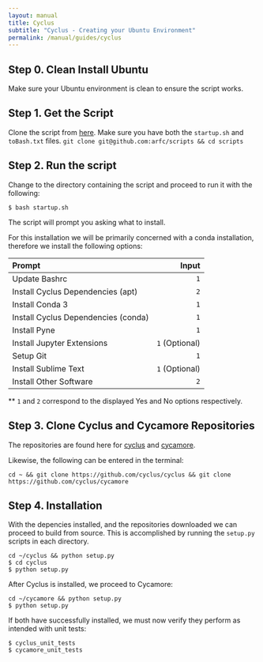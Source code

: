 ```yaml
---
layout: manual
title: Cyclus
subtitle: "Cyclus - Creating your Ubuntu Environment"
permalink: /manual/guides/cyclus
---
```


## Step 0. Clean Install Ubuntu
Make sure your Ubuntu environment is clean to ensure the script works.

## Step 1. Get the Script
Clone the script from [here](https://github.com/arfc/scripts). Make sure you have
both the `startup.sh` and `toBash.txt` files.
```git clone git@github.com:arfc/scripts && cd scripts```
## Step 2. Run the script
Change to the directory containing the script and proceed to run it with the following:
```
$ bash startup.sh
```
The script will prompt you asking what to install.

For this installation we will be primarily concerned with a conda installation, therefore we install
the following options:

| Prompt | Input |
|:-------|------:|
|Update Bashrc  |  ` 1`   |
|Install Cyclus Dependencies (apt) | `2` |
|Install Conda 3 | `1` |
|Install Cyclus Dependencies (conda) | `1` |
|Install Pyne | `1` |
|Install Jupyter Extensions | `1` (Optional) |
|Setup Git | `1` |
|Install Sublime Text | `1` (Optional) |
|Install Other Software | `2` |

** `1` and `2` correspond to the displayed Yes and No options respectively.

## Step 3. Clone Cyclus and Cycamore Repositories
The repositories are found here for [cyclus](https://github.com/cyclus/cyclus) and 
[cycamore](https://github.com/cyclus/cycamore).

Likewise, the following can be entered in the terminal:
```
cd ~ && git clone https://github.com/cyclus/cyclus && git clone https://github.com/cyclus/cycamore
```

## Step 4. Installation
With the depencies installed, and the repositories downloaded we can proceed to build from source.
This is accomplished by running the `setup.py` scripts in each directory.

```
cd ~/cyclus && python setup.py
$ cd cyclus
$ python setup.py
```

After Cyclus is installed, we proceed to Cycamore:
```
cd ~/cycamore && python setup.py
$ python setup.py
```

If both have successfully installed, we must now verify they perform as intended with unit tests:
```
$ cyclus_unit_tests
$ cycamore_unit_tests
```
